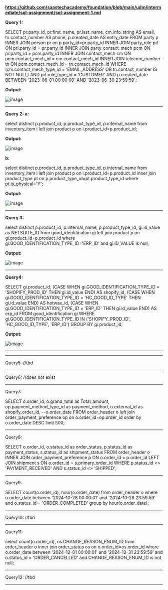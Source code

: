 **https://github.com/saastechacademy/foundation/blob/main/udm/intermediate/sql-assignment/sql-assignment-1.md**

**Query 1:**

SELECT 
    pr.party_id, 
    pr.first_name, 
    pr.last_name, 
    cm.info_string AS email, 
    tn.contact_number AS phone, 
    p.created_date AS entry_date
FROM party p
INNER JOIN person pr on p.party_id=pr.party_id
INNER JOIN party_role prl ON prl.party_id = pr.party_id
INNER JOIN party_contact_mech pcm ON pr.party_id = pcm.party_id
INNER JOIN contact_mech cm ON pcm.contact_mech_id = cm.contact_mech_id
INNER JOIN telecom_number tn ON pcm.contact_mech_id = tn.contact_mech_id
WHERE
    (cm.contact_mech_type_id = 'EMAIL_ADDRESS' OR tn.contact_number IS NOT NULL)
    AND prl.role_type_id = 'CUSTOMER'
    AND p.created_date BETWEEN '2023-06-01 00:00:00' AND '2023-06-30 23:59:59';

**Output:**

![image](https://github.com/user-attachments/assets/f9f8d1b1-2014-43ac-b047-34d440cde592)


-----------------------------------------------------------------------

**Query 2:**
**a:**

select distinct
	p.product_id,
	p.product_type_id,
	p.internal_name
from inventory_item i
left join product p
on i.product_id=p.product_id;

**Output:**

![image](https://github.com/user-attachments/assets/91d3727a-e394-4982-aa85-d3c8aa530934)


**b:**

select distinct
	p.product_id,
	p.product_type_id,
	p.internal_name
from inventory_item i
left join product p
on i.product_id=p.product_id
inner join product_type pt
on p.product_type_id=pt.product_type_id
where pt.is_physical='Y';

**Output:**

![image](https://github.com/user-attachments/assets/ba64e646-1b95-46f6-bb63-d98431dfef29)


-----------------------------------------------------------------------

**Query 3:**

select distinct
	p.product_id,
	p.internal_name,
	p.product_type_id,
	gi.id_value as NETSUITE_ID
from good_identification gi
left join product p
on gi.product_id=p.product_id
where gi.GOOD_IDENTIFICATION_TYPE_ID='ERP_ID'
and gi.ID_VALUE is null;

**Output:**

![image](https://github.com/user-attachments/assets/11c87627-f311-4144-bde2-3d11c2d51d4b)


-----------------------------------------------------------------------

**Query4:**

SELECT 
    gi.product_id, 
    (CASE WHEN gi.GOOD_IDENTIFICATION_TYPE_ID = 'SHOPIFY_PROD_ID' THEN gi.id_value END) AS shopify_id, 
    (CASE WHEN gi.GOOD_IDENTIFICATION_TYPE_ID = 'HC_GOOD_ID_TYPE' THEN gi.id_value END) AS hotwax_id, 
    (CASE WHEN gi.GOOD_IDENTIFICATION_TYPE_ID = 'ERP_ID' THEN gi.id_value END) AS erp_id
FROM good_identification gi 
    WHERE gi.GOOD_IDENTIFICATION_TYPE_ID IN ('SHOPIFY_PROD_ID', 'HC_GOOD_ID_TYPE', 'ERP_ID')
GROUP BY gi.product_id;

**Output:**

![image](https://github.com/user-attachments/assets/83138b6f-78f3-4854-966f-dcdc35947fff)


----------------------------------------------------------------------------------------------------------------------
----------------------------------------------------------------------------------------------------------------------

Query5:
//tbd

-----------------------------------------------------------------------

Query6:
//does not exist

-----------------------------------------------------------------------

Query7:

SELECT
	o.order_id,
    o.grand_total as Total_amount,
    op.payment_method_type_id as payment_method,
    o.external_id as shopify_order_id,
  --o.order_date
FROM order_header o
left join order_payment_preference op
on o.order_id=op.order_id
order by o.order_date DESC
limit 500;

-----------------------------------------------------------------------

Query8:

SELECT 
    o.order_id, 
    o.status_id as order_status, 
    p.status_id as payment_status, 
    s.status_id as shipment_status
FROM order_header o
INNER JOIN order_payment_preference p ON o.order_id = p.order_id
LEFT JOIN shipment s ON o.order_id = s.primary_order_id
WHERE 
    p.status_id <> 'PAYMENT_RECEIVED'
    AND s.status_id <> 'SHIPPED';

-----------------------------------------------------------------------

Query9:

SELECT
	count(o.order_id),
	hour(o.order_date)
from order_header o
where o.order_date between '2024-10-28 00:00:01' and '2024-10-28 23:59:59'
and o.status_id = 'ORDER_COMPLETED'
group by hour(o.order_date);

-----------------------------------------------------------------------

Query10:
//tbd

-----------------------------------------------------------------------

Query11:

select
	count(o.order_id),
    os.CHANGE_REASON_ENUM_ID
from order_header o
inner join order_status os
on o.order_id=os.order_id
where o.order_date between '2024-12-01 00:00:01' and '2024-12-31 23:59:59'
and o.status_id = 'ORDER_CANCELLED' and CHANGE_REASON_ENUM_ID is not null;

-----------------------------------------------------------------------

Query12:
//tbd

-----------------------------------------------------------------------








